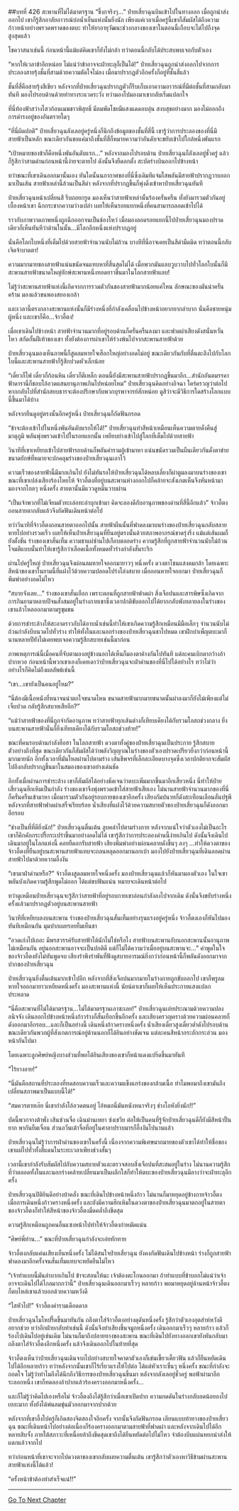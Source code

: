 ##บทที่ 426 สะพานที่ไม่ได้มาตรฐาน
“ขี้งกจริงๆ...” ป๋ายเสี่ยวฉุนบินเข้าไปในทางออก เมื่อถูกนำส่งออกไป เขาก็รู้สึกอาลัยอาวรณ์บ่อน้ำเย็นแห่งนั้นยิ่งนัก เพียงแค่เวลาเมื่อครู่นี้เขาก็สัมผัสได้ถึงความก้าวหน้าอย่างพรวดพราดของตบะ ทำให้ยาอายุวัฒนะช่วงกลางของเขาในตอนนี้เกือบจะไต่ไปถึงจุดสูงสุดแล้ว

โชควาสนาเช่นนี้ ก่อนหน้านี้แม้แต่คิดเขาก็ยังไม่กล้า ทว่าตอนนี้กลับได้ประสบพบเจอกับตัวเอง

“หากให้เวลาข้าอีกหน่อย ไม่แน่ว่าข้าอาจจะฝ่าทะลุก็เป็นได้!” ป๋ายเสี่ยวฉุนถูกนำส่งออกไปจากการประลองสายรุ้งชั้นที่สามด้วยความตัดใจไม่ลง เมื่อมาปรากฏตัวอีกครั้งก็อยู่ที่ชั้นสี่แล้ว

ชั้นที่สี่คือสายรุ้งสีเขียว หลังจากที่ป๋ายเสี่ยวฉุนปรากฏตัวก็รีบเก็บเอาความอาวรณ์ที่มีต่อชั้นที่สามกลับมาทันที มองไปรอบด้านด้วยท่าทางระแวดระวัง ทว่ามองไปมองมาเขากลับเริ่มแปลกใจ

ที่นี่ท้องฟ้าสว่างไสวก้อนเมฆขาวพิสุทธิ์ มีลมพัดโชยมีแสงแดดอบอุ่น สงบสุขอย่างมาก มองไม่ออกถึงการดำรงอยู่ของอันตรายใดๆ

“ที่นี่ผิดปกติ” ป๋ายเสี่ยวฉุนลังเลอยู่ครู่หนึ่งก็นึกถึงข้อมูลของชั้นที่สี่นี้ เขารู้ว่าการประลองของที่นี่มีสายฟ้าเป็นหลัก ขณะเดียวกันขอแค่มาถึงชั้นที่สี่ก็หมายความว่าอันดับจะขยับเข้าไปใกล้หนึ่งพันแรก

“เป้าหมายของข้าก็คือหนึ่งพันอันดับแรก...” หลังจากมองไปรอบด้าน ป๋ายเสี่ยวฉุนก็ลังเลอยู่ชั่วครู่ แล้วก็รู้สึกว่าสามด่านก่อนหน้านี้ง่ายจะตายไป ดังนั้นจึงยืดอกตั้ง สะบัดร่างบินออกไปข้างหน้า

ทว่าขณะที่เขาเดินออกมานั้นเอง ทันใดนั้นนภากาศของที่นี่ซึ่งเดิมทีแจ่มใสพลันมีสายฟ้าปรากฏวาบออกมาเป็นเส้น สายฟ้าเหล่านี้ล้วนเป็นสีดำ หลังจากที่ปรากฏขึ้นก็พุ่งดิ่งเข้าหาป๋ายเสี่ยวฉุนทันที

ป๋ายเสี่ยวฉุนหน้าเปลี่ยนสี รีบถอยกรูด มองเห็นว่าสายฟ้าเหล่านั้นร้องครั่นครืน ทั้งยังมารวมตัวกันอยู่เบื้องหน้าเขา ฉีกกระชากความว่างเปล่า เผยให้เห็นรอยแยกหนึ่งที่คนสามารถลอดเข้าไปได้

ราวกับภาพวาดภาพหนึ่งถูกฉีกออกจนเป็นช่องโหว่ เมื่อมองลอดรอยแยกนี้ไปป๋ายเสี่ยวฉุนมองปราดเดียวก็เห็นทันทีว่าด้านในนั้น...มีโลกอีกหนึ่งแห่งปรากฏอยู่

นั่นคือโลกใบหนึ่งที่เต็มไปด้วยสายฟ้าจำนวนนับไม่ถ้วน บางทีที่นี่อาจเคยเป็นสีดำมืดมิด ทว่าตอนนี้กลับเจิดจ้าบาดตา!

ความมากมายของสายฟ้าแน่นขนัดจนแทบหาที่สิ้นสุดไม่ได้ เมื่อพวกมันแลบวูบวาบไปทั่วโลกใบนั้นก็มีสะพานสายฟ้าขนาดใหญ่ยักษ์สะพานหนึ่งทอดยาวขึ้นมาในโลกสายฟ้าแลบ!

ไม่รู้ว่าสะพานสายฟ้าแห่งนี้เกิดจากการรวมตัวกันของสายฟ้ามากน้อยแค่ไหน ลักษณะของมันน่าครั่นคร้าม มองแล้วขนพองสยองเกล้า

และเวลานี้ตรงกลางสะพานแห่งนั้นก็มีร่างหนึ่งที่กำลังเคลื่อนไปข้างหน้าอยากยากลำบาก นั่นคือชายหนุ่มผู้หนึ่ง และเขาก็คือ...จ้าวอี้ตง!

เมื่อเขาเดินไปข้างหน้า สายฟ้าจำนวนมากที่อยู่รอบด้านก็ครั่นครืนลงมา และฟาดผ่าเสียงดังสนั่นหวั่นไหว สกัดกั้นฝีเท้าของเขา ทั้งยังต้องการผ่าเขาให้ร่วงพ้นไปจากสะพานสายฟ้าด้วย

ป๋ายเสี่ยวฉุนมองเห็นภาพนี้ก็สูดลมหายใจเฮือกใหญ่อย่างอดไม่อยู่ ขณะเดียวกันกับที่ตื่นตะลึงไปกับโลกใบนี้และสะพานสายฟ้าก็รู้สึกปวดหัวเล็กน้อย

“เดี๋ยวก็ไฟ เดี๋ยวก็ก้อนหิน เดี๋ยวก็ตีเหล็ก ตอนนี้ยังมีสะพานสายฟ้าปรากฏขึ้นมาอีก...สำนักอันตมรรคาฟ้าดารานี่ก็ชอบโอ้อวดแสนยานุภาพเกินไปหน่อยไหม” ป๋ายเสี่ยวฉุนคิดอย่างอิจฉา ใคร่ครวญว่าต่อไปหากกลับไปที่สำนักสยบธารจะต้องปรึกษากับพวกบุรพาจารย์สักหน่อย ดูสิว่าจะมีวิธีการใดสร้างโลกแบบนี้ขึ้นมาได้บ้าง

หลังจากยืนดูอยู่ตรงนั้นอีกครู่หนึ่ง ป๋ายเสี่ยวฉุนก็กัดฟันกรอด

“ข้าจะต้องเข้าไปในหนึ่งพันอันดับแรกให้ได้!” ป๋ายเสี่ยวฉุนทำสีหน้าเหมือนเห็นความตายดั่งคืนสู่มาตุภูมิ พลันพุ่งพรวดเข้าไปในรอยแยกนั้น เหยียบย่างเข้าไปสู่โลกที่เต็มไปด้วยสายฟ้า

วินาทีที่เขาเหยียบเข้าไปสายฟ้ารอบด้านก็พลันคำรามอู้เข้ามาหา แน่นขนัดรวมเป็นผืนเดียวกันดั่งตาข่ายขนาดยักษ์ที่หมายจะปกคลุมร่างของป๋ายเสี่ยวฉุนเอาไว้

ความเร็วของสายฟ้านี้มีมากเกินไป ยังไม่ทันรอให้ป๋ายเสี่ยวฉุนได้หลบเลี่ยงก็ผ่าตูมลงมาบนร่างของเขา ขณะที่เขาเปล่งเสียงร้องโหยไห้ จ้าวอี้ตงที่อยู่บนสะพานห่างออกไปก็คล้ายจะสังเกตเห็นจึงหันหน้ามามองจากไกลๆ หนึ่งครั้ง สายตานั้นมีแววดูหมิ่นวาบผ่าน

“เป็นเจ้าพวกที่ไม่เจียมตัวทะเล่อทะล่าบุกเข้ามา คิดจะลองดีกับอานุภาพของด่านที่สี่นี้อีกแล้ว” จ้าวอี้ตงถอนสายตากลับแล้วจึงกัดฟันเดินหน้าต่อไป

ทว่าวินาทีที่จ้าวอี้ตงถอนสายตาออกไปนั้น สายฟ้าผืนนั้นที่ฟาดลงมาบนร่างของป๋ายเสี่ยวฉุนกลับสลายหายไปอย่างรวดเร็ว เผยให้เห็นป๋ายเสี่ยวฉุนที่ยืนอยู่ตรงนั้นด้วยสภาพอาภรณ์ขาดรุ่งริ่ง แม้แต่เส้นผมก็ยังตั้งชัน ร่างของเขาสั่นเทิ้ม ความชาแผ่ซ่านไปเกือบตลอดร่าง ความรู้สึกที่ถูกสายฟ้าจำนวนนับไม่ถ้วนโจมตีแบบนั้นทำให้เขารู้สึกว่าเลือดเนื้อทั้งหมดทั่วร่างกำลังสั่นระริก

ผ่านไปครู่ใหญ่ ป๋ายเสี่ยวฉุนจึงผ่อนลมหายใจออกมายาวๆ หนึ่งครั้ง ดวงตาโชนแสงคมกล้า โดยเฉพาะสีหน้าของเขาในยามนี้ที่แฝงไว้ด้วยความปลอดโปร่งโล่งสบาย เมื่อถอนหายใจออกมา ป๋ายเสี่ยวฉุนก็พึมพำอย่างอดไม่ไหว

“สบายจังเลย...” ร่างของเขาสั่นเยือก เพราะตอนที่ถูกสายฟ้าฟาดผ่า สิ่งเจือปนและสารพิษซึ่งเกิดจากการกินยามาหลายปีจนสั่งสมอยู่ในร่างกายเขาซึ่งเวลาปกติขับออกไปได้ยากกลับพังทลายลงในร่างของเขาแล้วไหลออกมาตามรูขุมขน

ด้วยการชำระล้างให้สะอาดราวกับได้อาบน้ำเช่นนี้ทำให้เขาเกิดความรู้สึกเหมือนมีมือเล็กๆ จำนวนนับไม่ถ้วนกำลังบีบนวดไปทั่วร่าง ทำให้ทั้งในและนอกร่างของป๋ายเสี่ยวฉุนชาไปหมด เขาฝึกบำเพ็ญตบะมาก็นานหลายปียังไม่เคยพบเจอความรู้สึกสบายเช่นนี้มาก่อน

ภาพเหตุการณ์นี้เมื่อคนที่จับตามองอยู่ข้างนอกได้เห็นก็มองตาค้างกันไปทันที แต่ละคนเบิกตากว้างอ้าปากหวอ ก่อนหน้านี้พวกเขาเองก็เคยเดาว่าป๋ายเสี่ยวฉุนจะฝ่าด่านของที่นี่ไปได้อย่างไร ทว่าไม่ว่าอย่างไรก็คิดไม่ถึงผลลัพธ์เช่นนี้

“เขา...เขายังเป็นคนอยู่ไหม?”

“นี่ต้องมีเนื้อหนังที่หนาจนน่าตกใจขนาดไหน ขนาดสายฟ้ามากมายขนาดนั้นผ่าลงมาก็ยังไม่เพียงแต่ไม่เจ็บปวด กลับรู้สึกสบายเสียอีก?”

“แม้ว่าสายฟ้าของที่นี่ถูกจำกัดอานุภาพ ทว่าสายฟ้าทุกเส้นต่างก็เทียบเคียงได้กับรวมโอสถช่วงกลาง ยิ่งบนสะพานสายฟ้านั่นก็ยิ่งเทียบเคียงได้กับรวมโอสถช่วงท้าย!”

ขณะที่คนรอบด้านกำลังฮือฮา ในโลกสายฟ้า ดวงตาทั้งคู่ของป๋ายเสี่ยวฉุนเป็นประกาย รู้สึกสบายตัวอย่างถึงที่สุด ขณะเดียวกันก็สัมผัสได้ว่าพลังวิญญาณในร่างของตัวเองปราดเปรียวยิ่งกว่าก่อนหน้านี้มากมายนัก อีกทั้งเวลาที่มันไหลผ่านไปตามร่าง เส้นชีพจรที่เล็กละเอียดบางจุดซึ่งเวลาปกติยากจะสัมผัสไปถึงกลับปรากฏขึ้นมาในสมองของเขาอย่างเด่นชัด

อีกทั้งเมื่อผ่านการชำระล้าง เขาก็สัมผัสได้อย่างชัดเจนว่าตบะเพิ่มมากขึ้นมาอีกเสี้ยวหนึ่ง นี่ทำให้ป๋ายเสี่ยวฉุนฮึกเหิมเป็นกำลัง ร่างของเขาจึงพุ่งพรวดเข้าใส่สายฟ้าเสียเอง ไม่นานสายฟ้าจำนวนมากของที่นี่ก็ครั่นครืนเข้ามาหา เมื่อมารวมตัวกันอยู่รอบกายของเขาอีกครั้ง เสียงกัมปนาทก็ดังสะเทือนเลือนลั่นปฐพี หลังจากที่สายฟ้าฟาดผ่าเสร็จเรียบร้อย น้ำเสียงที่แฝงไว้ด้วยความสบายตัวของป๋ายเสี่ยวฉุนก็ดังออกมาอีกรอบ

“ช่างเป็นที่ที่ดียิ่งนัก!” ป๋ายเสี่ยวฉุนตื่นเต้น ลูบคลำไปตามร่างกาย หลังจากแน่ใจว่าตัวเองไม่เป็นอะไรเขาก็คึกคักกระปรี้กระเปร่าขึ้นมาอย่างอดไม่ได้ เขารู้สึกว่าการประลองด่านนี้ง่ายเกินไป ดังนั้นจึงเดินไปเดินมาอยู่ในโลกแห่งนี้ คอยยืดอกรับสายฟ้า เสียงพึมพำอย่างผ่อนคลายดังขึ้นๆ ลงๆ ...ทำให้ดวงตาของจ้าวอี้ตงที่ยืนอยู่บนสะพานสายฟ้าแทบจะถลนหลุดออกมานอกเบ้า มองไปยังป๋ายเสี่ยวฉุนที่เดินลอดผ่านสายฟ้าไปมาด้วยความอึ้งงัน

“เขามาฝ่าด่านหรือ?” จ้าวอี้ตงสูดลมหายใจหนึ่งครั้ง มองป๋ายเสี่ยวฉุนแล้วก็หันมามองตัวเอง ในใจเขาพลันบังเกิดความรู้สึกพูดไม่ออก ได้แต่ขบฟันแน่น หมายจะเดินหน้าต่อไป

ทว่าดูเหมือนป๋ายเสี่ยวฉุนจะรู้สึกว่าสายฟ้าที่อยู่รอบกายเขาอ่อนกำลังลงไปจากเดิม ดังนั้นจึงขยับร่างหนึ่งครั้งแล้วมาปรากฏตัวอยู่บนสะพานสายฟ้า

วินาทีที่เหยียบลงบนสะพาน ร่างของป๋ายเสี่ยวฉุนสั่นเทิ้มอย่างรุนแรงอยู่ครู่หนึ่ง จ้าวอี้ตงเองก็หันไปมองทันทีเหมือนกัน มุมปากเผยรอยยิ้มเย็นชา

“อวดเก่งไปเถอะ มีพรสวรรค์รับสายฟ้าได้นักไม่ใช่หรือไง สายฟ้าบนสะพานกับนอกสะพานนั้นอานุภาพไม่เหมือนกัน อยู่นอกสะพานอาจจะเป็นปกติดี แต่ก็ไม่ได้ความว่าเมื่ออยู่บนสะพานจะ...” คำพูดในใจของจ้าวอี้ตงยังไม่ทันพูดจบ เสียงรำพึงรำพันที่ฟังดูสบายอารมณ์ยิ่งกว่าก่อนหน้านี้ก็พลันดังออกมาจากปากของป๋ายเสี่ยวฉุน

ป๋ายเสี่ยวฉุนยิ่งตื่นเต้นมากเข้าไปอีก หลังจากที่สิ่งเจือปนมากมายในร่างกายถูกขับออกไป เขาก็พรูลมหายใจออกมายาวเหยียดหนึ่งครั้ง มองสะพานแห่งนี้ นัยน์ตาเขาก็เผยให้เห็นประกายแสงแปลกประหลาด

“นี่คือสะพานที่ไม่ได้มาตรฐาน...ไม่ได้มาตรฐานเอาซะเลย!” ป๋ายเสี่ยวฉุนเอ่ยประณามด้วยความปลงอนิจจัง เดินออกไปข้างหน้าหนึ่งก้าวร่างก็สั่นเยือกขึ้นอีกครั้ง และเสียงครวญครางด้วยความผ่อนคลายก็ดังออกมาอีกรอบ...และก็เป็นอย่างนี้ เดินหนึ่งก้าวครางหนึ่งครั้ง น้ำเสียงเดี๋ยวสูงเดี๋ยวต่ำดังไปรอบด้าน ขณะเดียวกันพวกผู้ที่สังเกตการณ์อยู่ด้านนอกก็ได้ยินอย่างชัดเจน แต่ละคนสีหน้ากระอักกระอ่วน มองหน้ากันไปมา

โดยเฉพาะลูกศิษย์หญิงบางส่วนที่พอได้ยินเสียงของเขาก็หน้าแดงแปร๊ดขึ้นมาทันที

“ไร้ยางอาย!”

“นี่มันคือสถานที่ประลองที่ทดสอบความเร็วและความแข็งแกร่งของกล้ามเนื้อ ทำไมพอมาถึงเขามันถึงเปลี่ยนสภาพมาเป็นแบบนี้ได้!”

“สมควรตายเอ๊ย นี่เขากำลังโอ้อวดตนอยู่ ไอ้หมอนี่มันหนังหนาจริงๆ ช่างโอหังยิ่งนัก!!”

บัดนี้พวกจางต้าพั่ง เสินซ่วนจื่อ เฉินม่านเหยา ซ่งเชวีย ต่อให้เป็นคนที่รู้จักป๋ายเสี่ยวฉุนดีก็ยังมีสีหน้าปั้นยาก พากันยิ้มเจื่อน ส่วนอวิ๋นเต้าจื่อที่อยู่ในศาลาปราบมารก็อึ้งงันไปนานแล้ว

ป๋ายเสี่ยวฉุนไม่รู้ว่าการฝ่าด่านของเขาในครั้งนี้ เนื่องจากความพิเศษมากมายของตัวเขาได้ทำให้ชื่อของเขาแผ่ไปทั่วทั้งสี่แดนในระยะเวลาเพียงช่วงสั้นๆ

เวลานี้เขากำลังรับสัมผัสไปกับความสบายตัวและตรวจสอบสิ่งเจือปนที่สะสมอยู่ในร่าง ไม่นานความรู้สึกที่ว่าตลอดทั้งในและนอกร่างคล้ายเปลี่ยนมาเป็นผลึกใสก็ทำให้ตบะของป๋ายเสี่ยวฉุนมีลางว่าจะฝ่าทะลุอีกครั้ง

ป๋ายเสี่ยวฉุนปิติยินดีอย่างบ้าคลั่ง ขณะที่เดินไปข้างหน้าหนึ่งก้าว ไม่นานก็มาหยุดอยู่ข้างกายจ้าวอี้ตง เมื่อการเดินหนึ่งก้าวครางหนึ่งครั้ง และยังมีความฮึกเหิมในดวงตาของป๋ายเสี่ยวฉุนมาตกอยู่ในสายตาของจ้าวอี้ตงก็ทำให้สีหน้าของจ้าวอี้ตงมืดคล้ำถึงขีดสุด

ความรู้สึกเหมือนถูกคนอื่นแซงหน้าไปทำให้จ้าวอี้ตงกำหมัดแน่น

“ศิษย์พี่ท่าน...” ขณะที่ป๋ายเสี่ยวฉุนกำลังจะเอ่ยทักทาย

จ้าวอี้ตงกลับแค่นเสียงเย็นหนึ่งครั้ง ไม่ได้สนใจป๋ายเสี่ยวฉุน ยังคงกัดฟันเดินไปข้างหน้า ร่างก็ถูกสายฟ้าฟาดลงมาอีกครั้งจนสั่นเทิ้มแทบจะหยัดยืนไม่ไหว

“เจ้าทำแบบนี้มันลำบากเกินไป ข้าจะสอนให้นะ เจ้าต้องตะโกนออกมา ถ้าทำแบบที่ข้าบอกไม่แน่ว่าเจ้าอาจจะเดินไปได้ไกลมากกว่านี้” ป๋ายเสี่ยวฉุนเดินออกมาเร็วๆ หลายก้าว พอมาหยุดอยู่ด้านหน้าจ้าวอี้ตงก็ตบไหล่เขาแล้วบอกด้วยความหวังดี

“ไสหัวไป!” จ้าวอี้ตงคำรามเดือดดาล

ป๋ายเสี่ยวฉุนโมโหปรี๊ดขึ้นมาทันกัน ถลึงตาใส่จ้าวอี้ตงอย่างดุดันหนึ่งครั้ง รู้สึกว่าตัวเองอุตส่าห์หวังดีอยากช่วย ทว่าอีกฝ่ายกลับทำเช่นนี้ ดังนั้นจึงทำเสียงขึ้นจมูกหนึ่งครั้ง เดินออกมาเร็วๆ หลายก้าว แล้วก็ร้องไปเดินไปอยู่เช่นเดิม ไม่นานก็มาถึงปลายทางของสะพาน ขณะที่เดินไปยังทางออกเขายังหันกลับมาถลึงตาใส่จ้าวอี้ตงอีกหนึ่งครั้ง แล้วจึงเดินออกไปในท้ายที่สุด

จ้าวอี้ตงเห็นว่าป๋ายเสี่ยวฉุนเดินจากไปอย่างสบายใจคาตาตัวเองก็เข่นเขี้ยวเคี้ยวฟัน แล้วก็ยืนหยัดเดินไปได้อีกหลายก้าว ทว่าหลังจากนั้นเขาก็ไร้เรี่ยวแรงให้ไปต่อ ได้แต่หัวเราะขื่นๆ หนึ่งครั้ง ขณะที่กำลังจะถอดใจ ไม่รู้ว่าทำไมถึงได้นึกถึงวิธีการของป๋ายเสี่ยวฉุนขึ้นมา หลังจากลังเลอยู่ชั่วครู่ พอฟ้าผ่ามาอีกระลอกหนึ่ง เขาก็ทดลองอ้าปากแล้วร้องครางออกมาหนึ่งครั้ง...

และก็ไม่รู้ว่าคิดไปเองหรือไม่ จ้าวอี้ตงถึงได้รู้สึกว่าเมื่อเขาเปิดปาก ความกดดันในร่างกลับลดน้อยลงไปเยอะมาก ทั้งยังได้พ่นลมขุ่นมัวออกมาจากปากด้วย

หลังจากที่เขาอึ้งไปครู่ก็เกิดสองจิตสองใจอีกครั้ง จากนั้นจึงกัดฟันกรอด เลียนแบบท่าทางของป๋ายเสี่ยวฉุน ขณะที่เดินหน้าไปอย่างต่อเนื่องก็ร้องครางออกมาตามสายฟ้าที่ฟาดผ่า และหลังจากเดินไปได้อีกหลายสิบจั้ง ภายใต้สภาวะที่เหนื่อยล้าถึงขีดสุดเขาถึงได้ยืนหยัดต่อไปไม่ไหว จำต้องบีบแผ่นหยกนำส่งให้แตกแล้วจากไป

ทว่าก่อนหน้าที่เขาจะจากไปดวงตาของเขากลับเผยความตื่นเต้น เขารู้สึกว่าตัวเองหาวิธีข้ามผ่านสะพานสายฟ้าแห่งนี้ได้แล้ว!

“ครั้งหน้าข้าต้องทำสำเร็จแน่!!”


------




[Go To Next Chapter]( ./49.md)